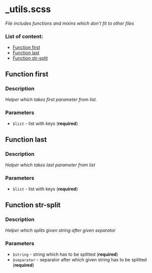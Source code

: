 # _utils.scss
_File includes functions and mixins which don't fit to other files_

### List of content:

- [Function first](#function-first)
- [Function last](#function-last)
- [Function str-split](#function-str-split)


## Function first

### Description
_Helper which takes first parameter from list._

### Parameters
- `$list` - list with keys (**required**)


## Function last

### Description
_Helper which takes last parameter from list_

### Parameters
- `$list` - list with keys (**required**)


## Function str-split

### Description
_Helper which splits given string after given separator_

### Parameters
- `$string` - string which has to be splitted (**required**)
- `$separator` - separator after which given string has to be splitted (**required**)